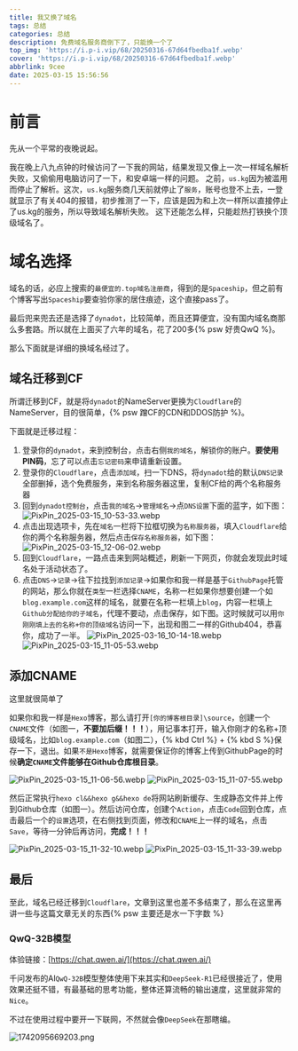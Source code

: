 ```yaml
---
title: 我又换了域名
tags: 总结
categories: 总结
description: 免费域名服务商倒下了，只能换一个了
top_img: 'https://i.p-i.vip/68/20250316-67d64fbedba1f.webp'
cover: 'https://i.p-i.vip/68/20250316-67d64fbedba1f.webp'
abbrlink: 9cee
date: 2025-03-15 15:56:56
---
```


# 前言

先从一个平常的夜晚说起。

我在晚上八九点钟的时候访问了一下我的网站，结果发现又像上一次一样域名解析失败，又偷偷用电脑访问了一下，和安卓端一样的问题。
之前，`us.kg`因为被滥用而停止了解析。这次，`us.kg`服务商几天前就停止了`服务`，账号也登不上去，一登就显示了有关404的报错，初步推测了一下，应该是因为和上次一样所以直接停止了us.kg的服务，所以导致域名解析失败。
这下还能怎么样，只能趁热打铁换个顶级域名了。

# 域名选择
域名的话，必应上搜索的`最便宜的.top域名注册商`，得到的是`Spaceship`，但之前有个博客写出`Spaceship`要查验你家的居住痕迹，这个直接pass了。

最后兜来兜去还是选择了`dynadot`，比较简单，而且还算便宜，没有国内域名商那么多套路。所以就在上面买了六年的域名，花了200多{% psw 好贵QwQ %}。

那么下面就是详细的换域名经过了。

## 域名迁移到CF

所谓迁移到CF，就是将`dynadot`的NameServer更换为`Cloudflare`的NameServer，目的很简单，{% psw 蹭CF的CDN和DDOS防护 %}。

下面就是迁移过程：

1. 登录你的`dynadot`，来到控制台，点击右侧`我的域名`，解锁你的账户。**要使用PIN码**，忘了可以点击`忘记密码`来申请重新设置。
2. 登录你的`Cloudflare`，点击`添加域`，扫一下DNS，将`dynadot`给的默认`DNS记录`全部删掉，选个免费服务，来到名称服务器这里，复制CF给的两个名称服务器
3. 回到`dynadot控制台`，点击`我的域名`->`管理域名`->点`DNS设置`下面的蓝字，如下图：
![PixPin_2025-03-15_10-53-33.webp](https://i.p-i.vip/68/20250315-67d5819742a45.webp)
4. 点击出现选项卡，先在`域名`一栏将下拉框切换为`名称服务器`，填入`Cloudflare`给你的两个名称服务器，然后点击`保存名称服务器`，如下图：
![PixPin_2025-03-15_12-06-02.webp](https://i.p-i.vip/68/20250315-67d58291bfc0f.webp)
5. 回到`Cloudflare`，一路点击来到网站概述，刷新一下网页，你就会发现此时域名处于活动状态了。
6. 点击`DNS`->`记录`->往下拉找到`添加记录`->如果你和我一样是基于`GithubPage`托管的网站，那么你就在`类型`一栏选择`CNAME`，名称一栏如果你想要创建一个如`blog.example.com`这样的域名，就要在名称一栏填上`blog`，内容一栏填上`Github分配给你的子域名`，代理不要动，点击保存，如下图。这时候就可以用`你刚刚填上去的名称+你的顶级域名`访问一下，出现和图二一样的Github404，恭喜你，成功了一半。
![PixPin_2025-03-16_10-14-18.webp](https://i.p-i.vip/68/20250316-67d635d037c3c.webp)
![PixPin_2025-03-15_11-05-53.webp](https://i.p-i.vip/68/20250316-67d638781c80a.webp)

## 添加CNAME

这里就很简单了

如果你和我一样是`Hexo`博客，那么请打开`[你的博客根目录]\source`，创建一个`CNAME`文件（如图一，**不要加后缀！！！**），用记事本打开，输入你刚才的名称+顶级域名，比如`blog.example.com`（如图二），{% kbd Ctrl %} + {% kbd S %}保存一下，退出。如果`不是Hexo`博客，就需要保证你的博客上传到GithubPage的时候**确定`CNAME`文件能够在Github仓库根目录**。

![PixPin_2025-03-15_11-06-56.webp](https://i.p-i.vip/68/20250316-67d6414e059e0.webp)
![PixPin_2025-03-15_11-07-55.webp](https://i.p-i.vip/68/20250316-67d64150d1cc7.webp)

然后正常执行`hexo cl&&hexo g&&hexo de`将网站刷新缓存、生成静态文件并上传到Github仓库（如图一）。然后访问仓库，创建个`Action`，点击`Code`回到仓库，点击最后一个的`设置`选项，在右侧找到页面，修改和`CNAME`上一样的域名，点击`Save`，等待一分钟后再访问，**完成！！！**

![PixPin_2025-03-15_11-32-10.webp](https://i.p-i.vip/68/20250316-67d64254eb0e6.webp)
![PixPin_2025-03-15_11-33-39.webp](https://i.p-i.vip/68/20250316-67d64257cb2f3.webp)

## 最后

至此，域名已经迁移到`Cloudflare`，文章到这里也差不多结束了，那么在这里再讲一些与这篇文章无关的东西{% psw 主要还是水一下字数 %}

### QwQ-32B模型

体验链接：[https://chat.qwen.ai/](https://chat.qwen.ai/)

千问发布的AI`QwQ-32B`模型整体使用下来其实和`DeepSeek-R1`已经很接近了，使用效果还挺不错，有最基础的思考功能，整体还算流畅的输出速度，这里就非常的`Nice`。

不过在使用过程中要开一下联网，不然就会像`DeepSeek`在那瞎编。

![1742095669203.png](https://i.p-i.vip/68/20250316-67d6454233ea6.png)